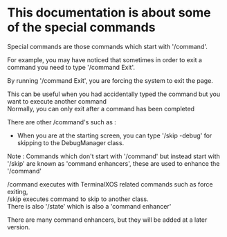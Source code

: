 # This documentation is about some of the special commands

Special commands are those commands which start with '/command'.

For example, you may have noticed that sometimes in order to exit a command you need to type '/command Exit'.

By running '/command Exit', you are forcing the system to exit the page.

This can be useful when you had accidentally typed the command but you want to execute another command
<br>
Normally, you can only exit after a command has been completed

There are other /command's such as
:
- When you are at the starting screen, you can type '/skip -debug' for skipping to the DebugManager class.

Note : Commands which don't start with '/command' but instead start with '/skip' are known as 'command enhancers',
these are used to enhance the '/command'

/command executes with TerminalXOS related commands such as force exiting,
<br>
/skip executes command to skip to another class.
<br>
There is also '/state' which is also a 'command enhancer'

There are many command enhancers, but they will be added at a later version.
